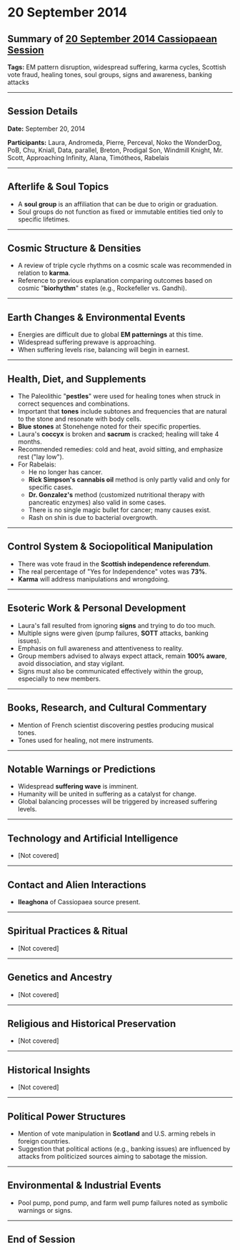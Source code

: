 # 20 September 2014

## Summary of [20 September 2014 Cassiopaean Session](https://cassiopaea.org/forum/threads/session-20-september-2014.36092/#post-524011)

**Tags:** EM pattern disruption, widespread suffering, karma cycles, Scottish vote fraud, healing tones, soul groups, signs and awareness, banking attacks

---

## Session Details

**Date:** September 20, 2014

**Participants:** Laura, Andromeda, Pierre, Perceval, Noko the WonderDog, PoB, Chu, Kniall, Data, parallel, Breton, Prodigal Son, Windmill Knight, Mr. Scott, Approaching Infinity, Alana, Timótheos, Rabelais

---

## Afterlife & Soul Topics

- A **soul group** is an affiliation that can be due to origin or graduation.
- Soul groups do not function as fixed or immutable entities tied only to specific lifetimes.

---

## Cosmic Structure & Densities

- A review of triple cycle rhythms on a cosmic scale was recommended in relation to **karma**.
- Reference to previous explanation comparing outcomes based on cosmic "**biorhythm**" states (e.g., Rockefeller vs. Gandhi).

---

## Earth Changes & Environmental Events

- Energies are difficult due to global **EM patternings** at this time.
- Widespread suffering prewave is approaching.
- When suffering levels rise, balancing will begin in earnest.

---

## Health, Diet, and Supplements

- The Paleolithic "**pestles**" were used for healing tones when struck in correct sequences and combinations.
- Important that **tones** include subtones and frequencies that are natural to the stone and resonate with body cells.
- **Blue stones** at Stonehenge noted for their specific properties.
- Laura's **coccyx** is broken and **sacrum** is cracked; healing will take 4 months.
- Recommended remedies: cold and heat, avoid sitting, and emphasize rest ("lay low").
- For Rabelais:
    - He no longer has cancer.
    - **Rick Simpson's cannabis oil** method is only partly valid and only for specific cases.
    - **Dr. Gonzalez's** method (customized nutritional therapy with pancreatic enzymes) also valid in some cases.
    - There is no single magic bullet for cancer; many causes exist.
    - Rash on shin is due to bacterial overgrowth.

---

## Control System & Sociopolitical Manipulation

- There was vote fraud in the **Scottish independence referendum**.
- The real percentage of "Yes for Independence" votes was **73%**.
- **Karma** will address manipulations and wrongdoing.

---

## Esoteric Work & Personal Development

- Laura's fall resulted from ignoring **signs** and trying to do too much.
- Multiple signs were given (pump failures, **SOTT** attacks, banking issues).
- Emphasis on full awareness and attentiveness to reality.
- Group members advised to always expect attack, remain **100% aware**, avoid dissociation, and stay vigilant.
- Signs must also be communicated effectively within the group, especially to new members.

---

## Books, Research, and Cultural Commentary

- Mention of French scientist discovering pestles producing musical tones.
- Tones used for healing, not mere instruments.

---

## Notable Warnings or Predictions

- Widespread **suffering wave** is imminent.
- Humanity will be united in suffering as a catalyst for change.
- Global balancing processes will be triggered by increased suffering levels.

---

## Technology and Artificial Intelligence

- [Not covered]

---

## Contact and Alien Interactions

- **Ileaghona** of Cassiopaea source present.

---

## Spiritual Practices & Ritual

- [Not covered]

---

## Genetics and Ancestry

- [Not covered]

---

## Religious and Historical Preservation

- [Not covered]

---

## Historical Insights

- [Not covered]

---

## Political Power Structures

- Mention of vote manipulation in **Scotland** and U.S. arming rebels in foreign countries.
- Suggestion that political actions (e.g., banking issues) are influenced by attacks from politicized sources aiming to sabotage the mission.

---

## Environmental & Industrial Events

- Pool pump, pond pump, and farm well pump failures noted as symbolic warnings or signs.

---

## End of Session